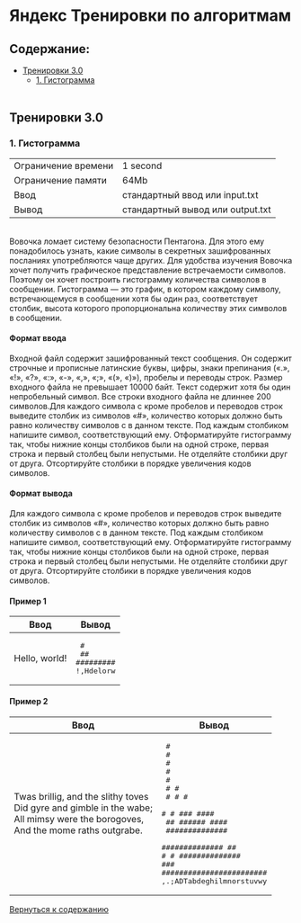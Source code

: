 # Яндекс Тренировки по алгоритмам  

## Содержание: <a name="contents"></a>  

- [Тренировки 3.0](#training3)
    - [1. Гистограмма](#histogram)
<br/><br/>

## Тренировки 3.0 <a name="training3"></a>  

### 1. Гистограмма <a name="histogram"></a> 

|                       |                                  |
|-----------------------|----------------------------------|
| Ограничение времени   | 1 second 	                       |
| Ограничение памяти    | 64Mb    	                       |
| Ввод 	                | стандартный ввод или input.txt   |
| Вывод   	            | стандартный вывод или output.txt |
<br/>
Вовочка ломает систему безопасности Пентагона. Для этого ему понадобилось узнать, какие символы в секретных зашифрованных посланиях употребляются чаще других. Для удобства изучения Вовочка хочет получить графическое представление встречаемости символов. Поэтому он хочет построить гистограмму количества символов в сообщении. Гистограмма — это график, в котором каждому символу, встречающемуся в сообщении хотя бы один раз, соответствует столбик, высота которого пропорциональна количеству этих символов в сообщении.  

#### Формат ввода  

Входной файл содержит зашифрованный текст сообщения. Он содержит строчные и прописные латинские буквы, цифры, знаки препинания («.», «!», «?», «:», «-», «,», «;», «(», «)»), пробелы и переводы строк. Размер входного файла не превышает 10000 байт. Текст содержит хотя бы один непробельный символ. Все строки входного файла не длиннее 200 символов.Для каждого символа c кроме пробелов и переводов строк выведите столбик из символов «#», количество которых должно быть равно количеству символов c в данном тексте. Под каждым столбиком напишите символ, соответствующий ему. Отформатируйте гистограмму так, чтобы нижние концы столбиков были на одной строке, первая строка и первый столбец были непустыми. Не отделяйте столбики друг от друга. Отсортируйте столбики в порядке увеличения кодов символов.  

#### Формат вывода  

Для каждого символа c кроме пробелов и переводов строк выведите столбик из символов «#», количество которых должно быть равно количеству символов c в данном тексте. Под каждым столбиком напишите символ, соответствующий ему. Отформатируйте гистограмму так, чтобы нижние концы столбиков были на одной строке, первая строка и первый столбец были непустыми. Не отделяйте столбики друг от друга. Отсортируйте столбики в порядке увеличения кодов символов.  

#### Пример 1

|Ввод         |Вывод                                                         |
|-------------|--------------------------------------------------------------|
|Hello, world!|<pre>     #   <br/>     ##  <br/>#########<br/>!,Hdelorw</pre>|  

#### Пример 2

|Ввод         |Вывод|
|-------------|--------|
|Twas brillig, and the slithy toves<br/>Did gyre and gimble in the wabe;<br/>All mimsy were the borogoves,<br/>And the mome raths outgrabe.|<pre>         #              <br/>         #              <br/>         #              <br/>         #              <br/>         #              <br/>         #         #    <br/>         #  #      #    <br/>      #  # ###  ####    <br/>      ## ###### ####    <br/>      ##############    <br/>      ##############  ##<br/>#  #  ############## ###<br/>########################<br/>,.;ADTabdeghilmnorstuvwy</pre>|  

[Вернуться к содержанию](#contents)
